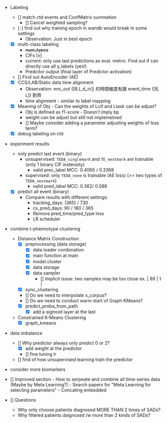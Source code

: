 * Labeling
    - [] match ctd events and ConfMatrix summation
        - [] Cancel weighted sampling?
    - [-] find out why training epoch in wandb would break in some settings
        - Observation: Just in best epoch
    - [x] multi-class labeling
        - ~~num_types~~
        - CIFs [v]
        - current: only use last predictions as eval. metric. Find out if can directly use all y_labels (yes!)
        - Predcitor output (final layer of Predictor activation) 
    - [] Find out AutoEncoder (AE)
    - [x] CCS/LAB/Static data time alignment
        * Observation: enc_out ([B,L,d_in]) 的時間維度有跟 event_time ([B, L]) 對齊
        - time alignment - similar to label mapping
    - [x] Meaning of Obj - Can the weights of Lcif and Ltask can be adjust?
        * Obj is defined as f1-score - Doesn't imply bp
        * weight can be adjust but still not implemetned
        - [] Maybe consider adding a parameter adjusting weights of loss term?
    - [x] debug labeling on ctd

* experiment results
    - only predict last event (binary)
        - unsupervised: `TEDA_singlemark` and `TE_nextmark` are trainable (only 1 binary CIF instensity) 
            * valid prec_label MCC: 0.4065 / 0.3368
        - supervised: only `TEDA_none` is trainable (AE loss) (>> two types of `TEDA_nextmark`)
            * valid pred_label MCC: 0.362/ 0.086
    - [x] predict all event (binary)
        - Compare results with different settings:
            - tracking_days: (365) / 730
            - cx_pred_days: 90 / 180 / 365
            - Remove pred_time/pred_type loss
            - LR scheduler

* combine t-phennotype clustering
    * Distance Matrix Construction
        - [x] preprocessing (data storage)
            - [x] data loader combination
            - [x] main function at main
            - [x] model.cluster
            - [x] data storage
            - [x] data sampler
                - [] Implicit issue: two samples may be too close ex. | 89 | 1 |
        - [x] sync_clustering
        - [] Do we need to interpolate x_corpus?
        - [] Do we need to conduct warm start of Graph KMeans?
        - [x] predict_proba_from_path
            - [x] add a sigmoid layer at the last
    * Constrained K-Means Clustering
        - [x] graph_kmeans

* data imbalance
    - [] Why predictor always only predict 0 or 2?
        - [x] add weight at the predictor
        - [] fine tuning lr
    - [] find of how unsupervised learning train the predictor

* consider more biomarkers

- [] Improved section
        - How to serpeate and combine all time-series data (Maybe by Meta Learning?)
            - Search papers for "Meta Learning for selecting parameters"
        - Concating embedded 
        


- [] Questions
    * Why only choose patients diagnosed MORE THAN 2 times of SADs?
    * Why filtered patients daignosed /w more than 2 kinds of SADs?